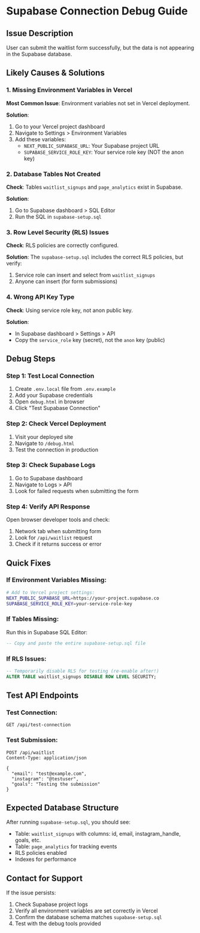# Supabase Connection Debug Guide

## Issue Description
User can submit the waitlist form successfully, but the data is not appearing in the Supabase database.

## Likely Causes & Solutions

### 1. Missing Environment Variables in Vercel
**Most Common Issue**: Environment variables not set in Vercel deployment.

**Solution**:
1. Go to your Vercel project dashboard
2. Navigate to Settings > Environment Variables
3. Add these variables:
   - `NEXT_PUBLIC_SUPABASE_URL`: Your Supabase project URL
   - `SUPABASE_SERVICE_ROLE_KEY`: Your service role key (NOT the anon key)

### 2. Database Tables Not Created
**Check**: Tables `waitlist_signups` and `page_analytics` exist in Supabase.

**Solution**:
1. Go to Supabase dashboard > SQL Editor
2. Run the SQL in `supabase-setup.sql`

### 3. Row Level Security (RLS) Issues
**Check**: RLS policies are correctly configured.

**Solution**: 
The `supabase-setup.sql` includes the correct RLS policies, but verify:
1. Service role can insert and select from `waitlist_signups`
2. Anyone can insert (for form submissions)

### 4. Wrong API Key Type
**Check**: Using service role key, not anon public key.

**Solution**: 
- In Supabase dashboard > Settings > API
- Copy the `service_role` key (secret), not the `anon` key (public)

## Debug Steps

### Step 1: Test Local Connection
1. Create `.env.local` file from `.env.example`
2. Add your Supabase credentials
3. Open `debug.html` in browser
4. Click "Test Supabase Connection"

### Step 2: Check Vercel Deployment
1. Visit your deployed site
2. Navigate to `/debug.html`
3. Test the connection in production

### Step 3: Check Supabase Logs
1. Go to Supabase dashboard
2. Navigate to Logs > API
3. Look for failed requests when submitting the form

### Step 4: Verify API Response
Open browser developer tools and check:
1. Network tab when submitting form
2. Look for `/api/waitlist` request
3. Check if it returns success or error

## Quick Fixes

### If Environment Variables Missing:
```bash
# Add to Vercel project settings:
NEXT_PUBLIC_SUPABASE_URL=https://your-project.supabase.co
SUPABASE_SERVICE_ROLE_KEY=your-service-role-key
```

### If Tables Missing:
Run this in Supabase SQL Editor:
```sql
-- Copy and paste the entire supabase-setup.sql file
```

### If RLS Issues:
```sql
-- Temporarily disable RLS for testing (re-enable after!)
ALTER TABLE waitlist_signups DISABLE ROW LEVEL SECURITY;
```

## Test API Endpoints

### Test Connection:
```
GET /api/test-connection
```

### Test Submission:
```
POST /api/waitlist
Content-Type: application/json

{
  "email": "test@example.com",
  "instagram": "@testuser",
  "goals": "Testing the submission"
}
```

## Expected Database Structure

After running `supabase-setup.sql`, you should see:
- Table: `waitlist_signups` with columns: id, email, instagram_handle, goals, etc.
- Table: `page_analytics` for tracking events
- RLS policies enabled
- Indexes for performance

## Contact for Support

If the issue persists:
1. Check Supabase project logs
2. Verify all environment variables are set correctly in Vercel
3. Confirm the database schema matches `supabase-setup.sql`
4. Test with the debug tools provided